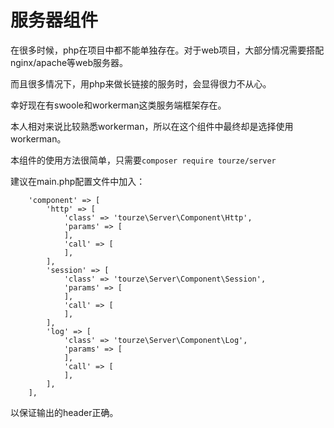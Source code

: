 # 服务器组件

在很多时候，php在项目中都不能单独存在。对于web项目，大部分情况需要搭配nginx/apache等web服务器。

而且很多情况下，用php来做长链接的服务时，会显得很力不从心。

幸好现在有swoole和workerman这类服务端框架存在。

本人相对来说比较熟悉workerman，所以在这个组件中最终却是选择使用workerman。

本组件的使用方法很简单，只需要`composer require tourze/server`

建议在main.php配置文件中加入：

```
    'component' => [
        'http' => [
            'class' => 'tourze\Server\Component\Http',
            'params' => [
            ],
            'call' => [
            ],
        ],
        'session' => [
            'class' => 'tourze\Server\Component\Session',
            'params' => [
            ],
            'call' => [
            ],
        ],
        'log' => [
            'class' => 'tourze\Server\Component\Log',
            'params' => [
            ],
            'call' => [
            ],
        ],
    ],
```

以保证输出的header正确。
